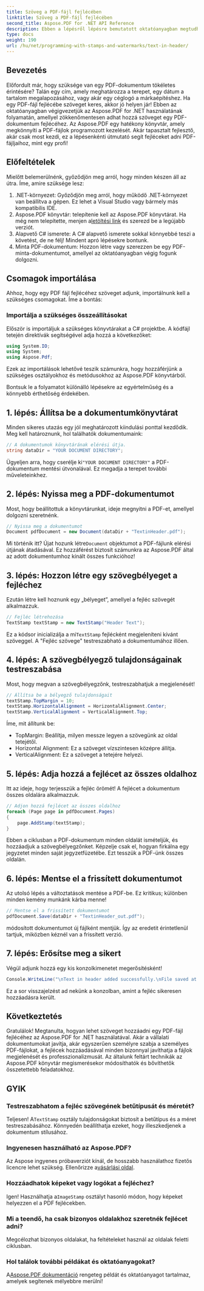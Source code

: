 ```yaml
---
title: Szöveg a PDF-fájl fejlécében
linktitle: Szöveg a PDF-fájl fejlécében
second_title: Aspose.PDF for .NET API Reference
description: Ebben a lépésről lépésre bemutatott oktatóanyagban megtudhatja, hogyan adhat szöveges fejléceket PDF-ekhez az Aspose.PDF for .NET használatával. Bővítse dokumentumait hatékonyan és eredményesen.
type: docs
weight: 190
url: /hu/net/programming-with-stamps-and-watermarks/text-in-header/
---
```

## Bevezetés

Előfordult már, hogy szüksége van egy PDF-dokumentum tökéletes érintésére? Talán egy cím, amely meghatározza a terepet, egy dátum a tartalom megalapozásához, vagy akár egy céglogó a márkaépítéshez. Ha egy PDF-fájl fejlécébe szöveget keres, akkor jó helyen jár! Ebben az oktatóanyagban végigvezetjük az Aspose.PDF for .NET használatának folyamatán, amellyel zökkenőmentesen adhat hozzá szöveget egy PDF-dokumentum fejlécéhez. Az Aspose.PDF egy hatékony könyvtár, amely megkönnyíti a PDF-fájlok programozott kezelését. Akár tapasztalt fejlesztő, akár csak most kezdi, ez a lépésenkénti útmutató segít fejléceket adni PDF-fájljaihoz, mint egy profi!

## Előfeltételek

Mielőtt belemerülnénk, győződjön meg arról, hogy minden készen áll az útra. Íme, amire szüksége lesz:

1. .NET-környezet: Győződjön meg arról, hogy működő .NET-környezet van beállítva a gépen. Ez lehet a Visual Studio vagy bármely más kompatibilis IDE.
2.  Aspose.PDF könyvtár: telepítenie kell az Aspose.PDF könyvtárat. Ha még nem telepítette, menjen a[letöltési link](https://releases.aspose.com/pdf/net/) és szerezd be a legújabb verziót.
3. Alapvető C# ismerete: A C# alapvető ismerete sokkal könnyebbé teszi a követést, de ne félj! Mindent apró lépésekre bontunk.
4. Minta PDF-dokumentum: Hozzon létre vagy szerezzen be egy PDF-minta-dokumentumot, amellyel az oktatóanyagban végig fogunk dolgozni.

## Csomagok importálása

Ahhoz, hogy egy PDF fájl fejlécéhez szöveget adjunk, importálnunk kell a szükséges csomagokat. Íme a bontás:

### Importálja a szükséges összeállításokat

Először is importáljuk a szükséges könyvtárakat a C# projektbe. A kódfájl tetején direktívák segítségével adja hozzá a következőket:

```csharp
using System.IO;
using System;
using Aspose.Pdf;
```

Ezek az importálások lehetővé teszik számunkra, hogy hozzáférjünk a szükséges osztályokhoz és metódusokhoz az Aspose.PDF könyvtárból.

Bontsuk le a folyamatot különálló lépésekre az egyértelműség és a könnyebb érthetőség érdekében.

## 1. lépés: Állítsa be a dokumentumkönyvtárat

Minden sikeres utazás egy jól meghatározott kiindulási ponttal kezdődik. Meg kell határoznunk, hol találhatók dokumentumaink:

```csharp
// A dokumentumok könyvtárának elérési útja.
string dataDir = "YOUR DOCUMENT DIRECTORY";
```

 Ügyeljen arra, hogy cserélje ki`"YOUR DOCUMENT DIRECTORY"` a PDF-dokumentum mentési útvonalával. Ez megadja a terepet további műveleteinkhez.

## 2. lépés: Nyissa meg a PDF-dokumentumot

Most, hogy beállítottuk a könyvtárunkat, ideje megnyitni a PDF-et, amellyel dolgozni szeretnénk.

```csharp
// Nyissa meg a dokumentumot
Document pdfDocument = new Document(dataDir + "TextinHeader.pdf");
```

 Mi történik itt? Újat hozunk létre`Document` objektumot a PDF-fájlunk elérési útjának átadásával. Ez hozzáférést biztosít számunkra az Aspose.PDF által az adott dokumentumhoz kínált összes funkcióhoz!

## 3. lépés: Hozzon létre egy szövegbélyeget a fejléchez

Ezután létre kell hoznunk egy „bélyeget”, amellyel a fejléc szövegét alkalmazzuk.

```csharp
// Fejléc létrehozása
TextStamp textStamp = new TextStamp("Header Text");
```

 Ez a kódsor inicializálja a mi`TextStamp` fejlécként megjeleníteni kívánt szöveggel. A "Fejléc szövege" testreszabható a dokumentumához illően. 

## 4. lépés: A szövegbélyegző tulajdonságainak testreszabása

Most, hogy megvan a szövegbélyegzőnk, testreszabhatjuk a megjelenését!

```csharp
// Állítsa be a bélyegző tulajdonságait
textStamp.TopMargin = 10;
textStamp.HorizontalAlignment = HorizontalAlignment.Center;
textStamp.VerticalAlignment = VerticalAlignment.Top;
```

Íme, mit állítunk be:
- TopMargin: Beállítja, milyen messze legyen a szövegünk az oldal tetejétől.
- Horizontal Alignment: Ez a szöveget vízszintesen középre állítja.
- VerticalAlignment: Ez a szöveget a tetejére helyezi.

## 5. lépés: Adja hozzá a fejlécet az összes oldalhoz

Itt az ideje, hogy terjesszük a fejléc örömét! A fejlécet a dokumentum összes oldalára alkalmazzuk.

```csharp
// Adjon hozzá fejlécet az összes oldalhoz
foreach (Page page in pdfDocument.Pages)
{
    page.AddStamp(textStamp);
}
```

Ebben a ciklusban a PDF-dokumentum minden oldalát ismételjük, és hozzáadjuk a szövegbélyegzőnket. Képzelje csak el, hogyan firkálna egy jegyzetet minden saját jegyzetfüzetébe. Ezt tesszük a PDF-ünk összes oldalán.

## 6. lépés: Mentse el a frissített dokumentumot

Az utolsó lépés a változtatások mentése a PDF-be. Ez kritikus; különben minden kemény munkánk kárba menne!

```csharp
// Mentse el a frissített dokumentumot
pdfDocument.Save(dataDir + "TextinHeader_out.pdf");
```

módosított dokumentumot új fájlként mentjük. Így az eredetit érintetlenül tartjuk, miközben kéznél van a frissített verzió.

## 7. lépés: Erősítse meg a sikert

Végül adjunk hozzá egy kis konzolkimenetet megerősítésként!

```csharp
Console.WriteLine("\nText in header added successfully.\nFile saved at " + dataDir);
```

Ez a sor visszajelzést ad nekünk a konzolban, amint a fejléc sikeresen hozzáadásra került.

## Következtetés

Gratulálok! Megtanulta, hogyan lehet szöveget hozzáadni egy PDF-fájl fejlécéhez az Aspose.PDF for .NET használatával. Akár a vállalati dokumentumokat javítja, akár egyszerűen személyre szabja a személyes PDF-fájlokat, a fejlécek hozzáadásával minden bizonnyal javíthatja a fájlok megjelenését és professzionalizmusát. Az általunk feltárt technikák az Aspose.PDF könyvtár megismerésekor módosíthatók és bővíthetők összetettebb feladatokhoz.

## GYIK

### Testreszabhatom a fejléc szövegének betűtípusát és méretét?
 Teljesen! A`TextStamp` osztály tulajdonságokat biztosít a betűtípus és a méret testreszabásához. Könnyedén beállíthatja ezeket, hogy illeszkedjenek a dokumentum stílusához.

### Ingyenesen használható az Aspose.PDF?
Az Aspose ingyenes próbaverziót kínál, de hosszabb használathoz fizetős licencre lehet szükség. Ellenőrizze a[vásárlási oldal](https://purchase.aspose.com/buy).

### Hozzáadhatok képeket vagy logókat a fejléchez?
 Igen! Használhatja a`ImageStamp` osztályt hasonló módon, hogy képeket helyezzen el a PDF fejlécekben.

### Mi a teendő, ha csak bizonyos oldalakhoz szeretnék fejlécet adni?
Megcélozhat bizonyos oldalakat, ha feltételeket használ az oldalak feletti ciklusban.

### Hol találok további példákat és oktatóanyagokat?
 A[Aspose.PDF dokumentáció](https://reference.aspose.com/pdf/net/) rengeteg példát és oktatóanyagot tartalmaz, amelyek segítenek mélyebbre merülni!